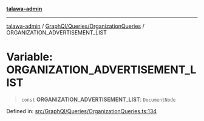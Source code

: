 [**talawa-admin**](../../../../README.md)

***

[talawa-admin](../../../../README.md) / [GraphQl/Queries/OrganizationQueries](../README.md) / ORGANIZATION\_ADVERTISEMENT\_LIST

# Variable: ORGANIZATION\_ADVERTISEMENT\_LIST

> `const` **ORGANIZATION\_ADVERTISEMENT\_LIST**: `DocumentNode`

Defined in: [src/GraphQl/Queries/OrganizationQueries.ts:134](https://github.com/gautam-divyanshu/talawa-admin/blob/334f0f7773e45df65600a1da08d00c41806347e4/src/GraphQl/Queries/OrganizationQueries.ts#L134)

